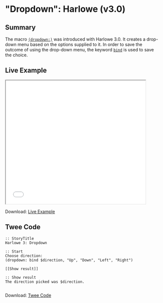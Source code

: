 # "Dropdown": Harlowe (v3.0)

## Summary

The macro [`(dropdown:)`](https://twine2.neocities.org/#macro_dropdown) was introduced with Harlowe 3.0. It creates a drop-down menu based on the options supplied to it. In order to save the outcome of using the drop-down menu, the keyword [`bind`](https://twine2.neocities.org/#type_bind) is used to save the choice.

## Live Example

<section>
<iframe src="harlowe_dropdown_example.html" height=400 width=90%></iframe>

Download: <a href="harlowe_dropdown_example.html" target="_blank">Live Example</a>
</section>

## Twee Code

```
:: StoryTitle
Harlowe 3: Dropdown

:: Start
Choose direction:
(dropdown: bind $direction, "Up", "Down", "Left", "Right")

[[Show result]]

:: Show result
The direction picked was $direction.


```

Download: <a href="harlowe_dropdown_twee.txt" target="_blank">Twee Code</a>
